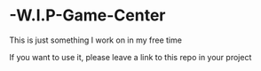 # -W.I.P-Game-Center

This is just something I work on in my free time

If you want to use it, please leave a link to this repo in your project
